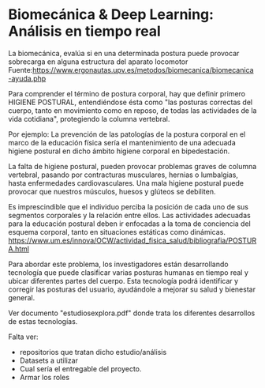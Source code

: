 # Biomecánica & Deep Learning: Análisis en tiempo real

La biomecánica, evalúa si en una determinada postura puede provocar sobrecarga en alguna estructura del aparato locomotor Fuente:https://www.ergonautas.upv.es/metodos/biomecanica/biomecanica-ayuda.php

Para comprender el término de postura corporal, hay que definir primero  HIGIENE POSTURAL, entendiéndose ésta como "las posturas correctas del cuerpo, tanto en movimiento como en reposo, de todas las actividades de la vida cotidiana", protegiendo la columna vertebral.

Por ejemplo: La prevención de las patologías de la postura corporal en el marco de la educación física sería el mantenimiento de una adecuada higiene postural en dicho ámbito higiene corporal en bipedestación.

La falta de higiene postural, pueden provocar problemas graves de columna vertebral, pasando por contracturas musculares, hernias o lumbalgias, hasta enfermedades cardiovasculares. Una mala higiene postural puede provocar que nuestros músculos, huesos y glúteos se debiliten.

Es imprescindible que el individuo perciba la posición de cada uno de sus segmentos corporales y la relación entre ellos. Las actividades adecuadas para la educación postural deben ir enfocadas a la toma de conciencia del esquema corporal, tanto en situaciones estáticas como dinámicas.
https://www.um.es/innova/OCW/actividad_fisica_salud/bibliografia/POSTURA.html

Para abordar este problema, los investigadores están desarrollando tecnología que puede clasificar varias posturas humanas en tiempo real y ubicar diferentes partes del cuerpo. Esta tecnología podrá identificar y corregir las posturas del usuario, ayudándole a mejorar su salud y bienestar general.

Ver documento "estudiosexplora.pdf" donde trata los diferentes desarrollos de estas tecnologías.

Falta ver:
* repositorios que tratan dicho estudio/análisis
* Datasets a utilizar
* Cual sería el entregable del proyecto.
* Armar los roles